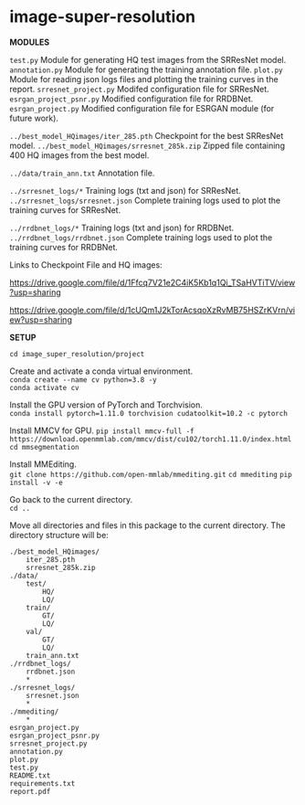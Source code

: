 # image-super-resolution

**MODULES**

`test.py` Module for generating HQ test images from the SRResNet model.
`annotation.py` Module for generating the training annotation file.
`plot.py` Module for reading json logs files and plotting the training curves in the report.
`srresnet_project.py` Modifed configuration file for SRResNet.
`esrgan_project_psnr.py` Modified configuration file for RRDBNet.
`esrgan_project.py` Modified configuration file for ESRGAN module (for future work).


`../best_model_HQimages/iter_285.pth`	Checkpoint for the best SRResNet model.
`../best_model_HQimages/srresnet_285k.zip`	Zipped file containing 400 HQ images from the best model.

`../data/train_ann.txt`			Annotation file.

`../srresnet_logs/*`			Training logs (txt and json) for SRResNet.
`../srresnet_logs/srresnet.json`		Complete training logs used to plot the training curves for SRResNet.

`../rrdbnet_logs/*`			Training logs (txt and json) for RRDBNet.
`../rrdbnet_logs/rrdbnet.json`		Complete training logs used to plot the training curves for RRDBNet.
 

Links to Checkpoint File and HQ images:  

https://drive.google.com/file/d/1Ffcq7V21e2C4iK5Kb1q1Qi_TSaHVTiTV/view?usp=sharing  

https://drive.google.com/file/d/1cUQm1J2kTorAcsqoXzRvMB75HSZrKVrn/view?usp=sharing


**SETUP**

`cd image_super_resolution/project`

Create and activate a conda virtual environment.  
`conda create --name cv python=3.8 -y`  
`conda activate cv`

Install the GPU version of PyTorch and Torchvision.  
`conda install pytorch=1.11.0 torchvision cudatoolkit=10.2 -c pytorch`

Install MMCV for GPU.
`pip install mmcv-full -f https://download.openmmlab.com/mmcv/dist/cu102/torch1.11.0/index.html`  
`cd mmsegmentation`

Install MMEditing.  
`git clone https://github.com/open-mmlab/mmediting.git`
`cd mmediting`
`pip install -v -e`

Go back to the current directory.  
`cd ..`

Move all directories and files in this package to the current directory.
The directory structure will be:

```
./best_model_HQimages/
	iter_285.pth
	srresnet_285k.zip
./data/
	test/
		HQ/
		LQ/
	train/
		GT/
		LQ/
	val/
		GT/
		LQ/
	train_ann.txt
./rrdbnet_logs/
	rrdbnet.json
	*
./srresnet_logs/
	srresnet.json
	*
./mmediting/
	*
esrgan_project.py
esrgan_project_psnr.py
srresnet_project.py
annotation.py
plot.py
test.py
README.txt
requirements.txt
report.pdf
```